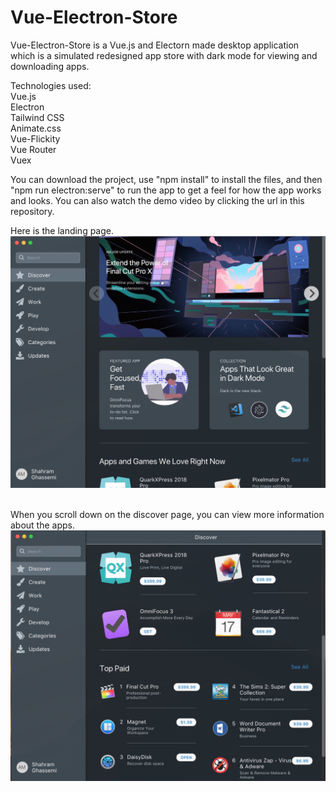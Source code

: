 # Vue-Electron-Store
Vue-Electron-Store is a Vue.js and Electorn made desktop application which is a simulated redesigned app store with dark mode for viewing and downloading apps.

Technologies used:<br>
Vue.js<br>
Electron<br>
Tailwind CSS<br>
Animate.css<br>
Vue-Flickity<br>
Vue Router<br>
Vuex<br>

You can download the project, use "npm install" to install the files, and then "npm run electron:serve" to run the app to get a feel for how the app works and looks. You can also watch the demo video by clicking the url in this repository.

Here is the landing page.
<img src="vue-electron-store/src/assets/screen1.jpg"/>
<br><br>

When you scroll down on the discover page, you can view more information about the apps.
<img src="vue-electron-store/src/assets/screen2.jpg"/>
<br><br>
